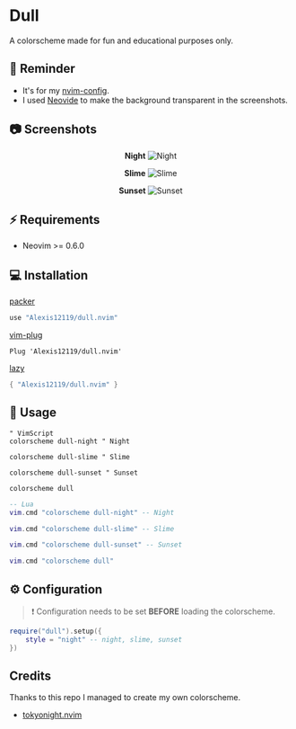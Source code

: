 # Dull

A colorscheme made for fun and educational purposes only.

## 🔔 Reminder

* It's for my [nvim-config](https://github.com/Alexis12119/nvim-config).
* I used [Neovide](https://github.com/neovide/neovide) to make the background transparent in the screenshots.

## 📷 Screenshots

<div align="center">

**Night**
![Night](https://user-images.githubusercontent.com/74944536/210137844-8666c857-59a7-4295-8e5c-8f835d679184.png)

**Slime**
![Slime](https://user-images.githubusercontent.com/74944536/210137853-dc637aea-c8bc-4068-935b-a7cb3b047469.png)

**Sunset**
![Sunset](https://user-images.githubusercontent.com/74944536/210137852-3d4f1e6c-be26-4fd9-9d69-11a798b7476e.png)

</div>

## ⚡️ Requirements

- Neovim >= 0.6.0

## 💻 Installation

[packer](https://github.com/wbthomason/packer.nvim)

```lua
use "Alexis12119/dull.nvim"
```

[vim-plug](https://github.com/junegunn/vim-plug)

```vim
Plug 'Alexis12119/dull.nvim'
```

[lazy](https://github.com/folke/lazy.nvim)

```lua
{ "Alexis12119/dull.nvim" }
```
## 🚀 Usage

```vim
" VimScript
colorscheme dull-night " Night

colorscheme dull-slime " Slime

colorscheme dull-sunset " Sunset

colorscheme dull
```
```lua
-- Lua
vim.cmd "colorscheme dull-night" -- Night

vim.cmd "colorscheme dull-slime" -- Slime

vim.cmd "colorscheme dull-sunset" -- Sunset 

vim.cmd "colorscheme dull"
```

##  ⚙️ Configuration

> ❗️ Configuration needs to be set **BEFORE** loading the colorscheme.

```lua
require("dull").setup({
    style = "night" -- night, slime, sunset
})
```

## Credits
Thanks to this repo I managed to create my own colorscheme.

* [tokyonight.nvim](https://github.com/folke/tokyonight.nvim)
